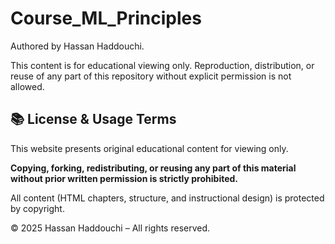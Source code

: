 # Course_ML_Principles

Authored by Hassan Haddouchi.

This content is for educational viewing only. Reproduction, distribution, or reuse of any part of this repository without explicit permission is not allowed.

## 📚 License & Usage Terms

This website presents original educational content for viewing only.

**Copying, forking, redistributing, or reusing any part of this material without prior written permission is strictly prohibited.**

All content (HTML chapters, structure, and instructional design) is protected by copyright.

© 2025 Hassan Haddouchi – All rights reserved.

